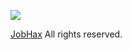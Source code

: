 ![](./Source_Code/resources/Misc_files/board.png)

[JobHax](https://jobhax.com/) All rights reserved.
